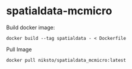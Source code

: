 # spatialdata-mcmicro

Build docker image:
```
docker build --tag spatialdata - < Dockerfile
```
Pull Image
```
docker pull niksto/spatialdata_mcmicro:latest
```
